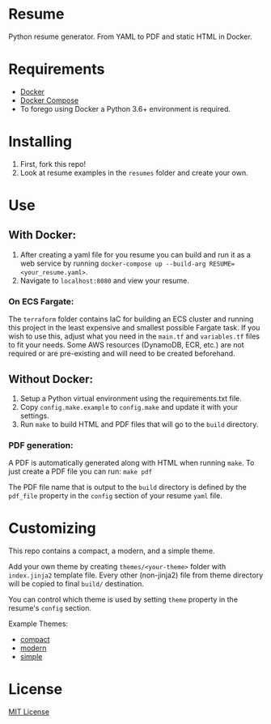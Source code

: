 Resume
======

Python resume generator. From YAML to PDF and static HTML in Docker.

# Requirements

* [Docker](https://www.docker.com/)
* [Docker Compose](https://docs.docker.com/compose/install/)
* To forego using Docker a Python 3.6+ environment is required.

# Installing

1. First, fork this repo!
2. Look at resume examples in the `resumes` folder and create your own.

# Use

## With Docker:

1. After creating a yaml file for you resume you can build and run it as a web service by running `docker-compose up --build-arg RESUME=<your_resume.yaml>`.
2. Navigate to `localhost:8080` and view your resume.

### On ECS Fargate:

The `terraform` folder contains IaC for building an ECS cluster and running this project in the least expensive and smallest possible Fargate task. If you wish to use this, adjust what you need in the `main.tf` and `variables.tf` files to fit your needs. Some AWS resources (DynamoDB, ECR, etc.) are not required or are pre-existing and will need to be created beforehand.

## Without Docker:

1. Setup a Python virtual environment using the requirements.txt file.
2. Copy `config.make.example` to `config.make` and update it with your settings.
3. Run `make` to build HTML and PDF files that will go to the `build` directory.

### PDF generation:

A PDF is automatically generated along with HTML when running `make`.
To just create a PDF file you can run: `make pdf`

The PDF file name that is output to the `build` directory is defined by the `pdf_file` property in the `config` section of your resume `yaml` file.

# Customizing

This repo contains a compact, a modern, and a simple theme.

Add your own theme by creating `themes/<your-theme>` folder with `index.jinja2` template file.
Every other (non-jinja2) file from theme directory will be copied to final `build/` destination.

You can control which theme is used by setting `theme` property in the resume's `config` section.

Example Themes:

* [compact](http://jmbeach.github.io/resume/)
* [modern](https://jordan.piel.vip/)
* [simple](http://resume.hanula.com/)

# License

[MIT License](https://github.com/JBenPiel/resume/blob/master/LICENSE)
